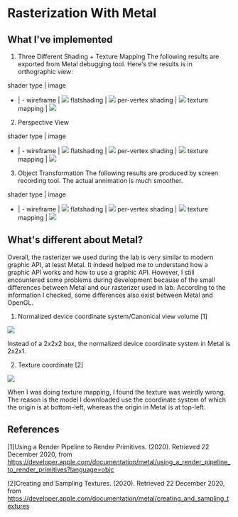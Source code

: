 Rasterization With Metal
=================

What I've implemented
---------------

1. Three Different Shading + Texture Mapping
The following results are exported from Metal debugging tool. Here's the results is in orthographic view:

shader type | image
- | -
wireframe | ![](img/wireframe_o.png)
flatshading | ![](img/flat_o.png)
per-vertex shading | ![](img/pervertex_o.png)
texture mapping | ![](img/texture_o.png)

2. Perspective View

shader type | image
- | -
wireframe | ![](img/wireframe_p.png)
flatshading | ![](img/flat_p.png)
per-vertex shading | ![](img/pervertex_p.png)
texture mapping | ![](img/texture_p.png)

3. Object Transformation
The following results are produced by screen recording tool. The actual annimation is much smoother.

shader type | image
- | -
wireframe | ![](img/wireframe.gif)
flatshading | ![](img/flat.gif)
per-vertex shading | ![](img/pervertex.gif)
texture mapping | ![](img/texture.gif)

What's different about Metal?
----------------

Overall, the rasterizer we used during the lab is very similar to modern graphic API, at least Metal. It indeed helped me to understand how a graphic API works and how to use a graphic API. However, I still encountered some problems during development because of the small differences between Metal and our rasterizer used in lab. According to the information I checked, some differences also exist between Metal and OpenGL.

1. Normalized device coordinate system/Canonical view volume [1]

![](img/NDC.png)

Instead of a 2x2x2 box, the normalized device coordinate system in Metal is 2x2x1.

2. Texture coordinate [2]

![](img/texture_coordinate.png)

When I was doing texture mapping, I found the texture was weirdly wrong. The reason is the model I downloaded use the coordinate system of which the origin is at bottom-left, whereas the origin in Metal is at top-left.

References
-----------
[1]Using a Render Pipeline to Render Primitives. (2020). Retrieved 22 December 2020, from https://developer.apple.com/documentation/metal/using_a_render_pipeline_to_render_primitives?language=objc

[2]Creating and Sampling Textures. (2020). Retrieved 22 December 2020, from https://developer.apple.com/documentation/metal/creating_and_sampling_textures

